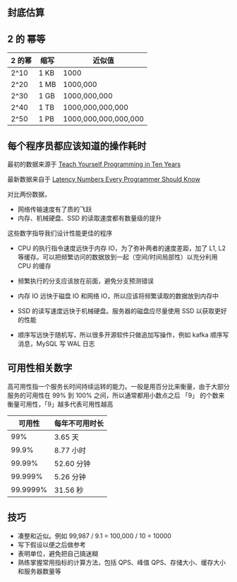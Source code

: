 ## 封底估算

## 2 的 幂等

|2 的幂|缩写|近似值|
|---|---|---|
| 2^10 | 1 KB | 1000 |
| 2^20 | 1 MB | 1000,000 |
| 2^30 | 1 GB | 1000,000,000 |
| 2^40 | 1 TB | 1000,000,000,000 |
| 2^50 | 1 PB | 1000,000,000,000,000 |

## 每个程序员都应该知道的操作耗时

最初的数据来源于 [Teach Yourself Programming in Ten Years](http://norvig.com/21-days.html)

最新数据来自于 [Latency Numbers Every Programmer Should Know](https://colin-scott.github.io/personal_website/research/interactive_latency.html)

对比两份数据，

- 网络传输速度有了质的飞跃
- 内存、机械硬盘、SSD 的读取速度都有数量级的提升

这些数字指导我们设计性能更佳的程序

*   CPU 的执行指令速度远快于内存 IO，为了弥补两者的速度差距，加了 L1, L2 等缓存。可以把频繁访问的数据放到一起（空间/时间局部性）以充分利用 CPU 的缓存

*   频繁执行的分支应该放在前面，避免分支预测错误

*   内存 IO 远快于磁盘 IO 和网络 IO，所以应该将频繁读取的数据放到内存中

*   SSD 的读写速度远快于机械硬盘。服务器的磁盘应尽量使用 SSD 以获取更好的性能

*   顺序写远快于随机写，所以很多开源软件只做追加写操作，例如 kafka 顺序写消息，MySQL 写 WAL 日志

## 可用性相关数字

高可用性指一个服务长时间持续运转的能力。一般是用百分比来衡量，由于大部分服务的可用性在 99% 到 100% 之间，所以通常都用小数点之后 「9」 的个数来衡量可用性，「9」越多代表可用性越高

|可用性|每年不可用时长|
|---|---|
| 99% | 3.65 天 |
| 99.9% | 8.77 小时 |
| 99.99% | 52.60 分钟 | 
| 99.999% | 5.26 分钟 |
| 99.9999% | 31.56 秒 |

## 技巧

* 凑整和近似。例如 99,987 / 9.1 = 100,000 / 10 = 10000
* 写下假设以便之后做参考
* 表明单位，避免把自己搞迷糊
* 熟练掌握常用指标的计算方法，包括 QPS、峰值 QPS、存储大小、缓存大小和服务器数量等